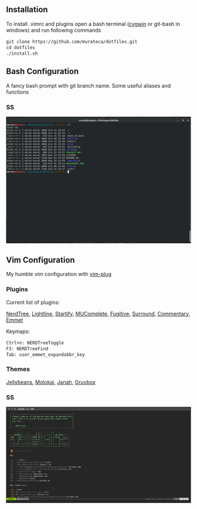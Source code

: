 ## Installation
To install .vimrc and plugins open a bash terminal ([cygwin](https://www.cygwin.com/) or git-bash in windows) and run following commands
```
git clone https://github.com/murateca/dotfiles.git
cd dotfiles
./install.sh 
```
## Bash Configuration
A fancy bash prompt with git branch name. Some useful aliases and functions

### SS
![bash_propmt](/.github/ss_bash_01.png)

## Vim Configuration
My humble vim configuration with [vim-plug](https://github.com/junegunn/vim-plug)

### Plugins
Current list of plugins:

[NerdTree](https://github.com/scrooloose/nerdtree), [Lightline](https://github.com/itchyny/lightline.vim), [Startify](https://github.com/mhinz/vim-startify), [MUComplete](https://github.com/lifepillar/vim-mucomplete), [Fugitive](https://github.com/tpope/vim-fugitive), [Surround](https://github.com/tpope/vim-surround), [Commentary](https://github.com/tpope/vim-commentary), [Emmet](https://github.com/mattn/emmet-vim)

Keymaps:
```
Ctrl+n: NERDTreeToggle
F3: NERDTreeFind
Tab: user_emmet_expandabbr_key
```

### Themes
[Jellybeans](https://github.com/nanotech/jellybeans.vim), [Molokai](https://github.com/tomasr/molokai), [Janah](https://github.com/mhinz/vim-janah), [Gruvbox](https://github.com/morhetz/gruvbox)

### SS
![vim start page](/.github/ss_vim_01.png)
